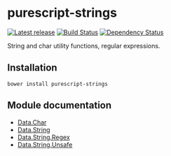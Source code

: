# purescript-strings

[![Latest release](http://img.shields.io/bower/v/purescript-strings.svg)](https://github.com/purescript/purescript-strings/releases)
[![Build Status](https://travis-ci.org/purescript/purescript-strings.svg?branch=master)](https://travis-ci.org/purescript/purescript-strings)
[![Dependency Status](https://www.versioneye.com/user/projects/55848c29363861001b000193/badge.svg?style=flat)](https://www.versioneye.com/user/projects/55848c29363861001b000193)

String and char utility functions, regular expressions.

## Installation

```
bower install purescript-strings
```

## Module documentation

- [Data.Char](docs/Data/Char.md)
- [Data.String](docs/Data/String.md)
- [Data.String.Regex](docs/Data/String/Regex.md)
- [Data.String.Unsafe](docs/Data/String/Unsafe.md)
